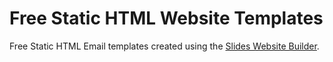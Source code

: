 # Free Static HTML Website Templates
Free Static HTML Email templates created using the [Slides Website Builder](https://designmodo.com/slides/).

